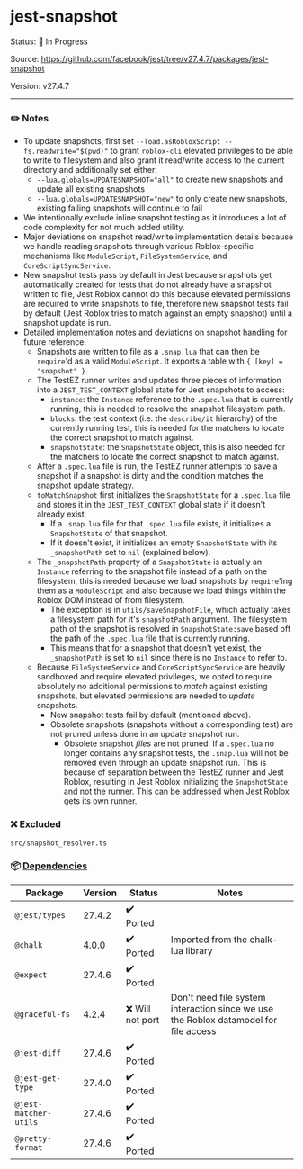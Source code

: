 # jest-snapshot

Status: :hammer: In Progress

Source: https://github.com/facebook/jest/tree/v27.4.7/packages/jest-snapshot

Version: v27.4.7

---

### :pencil2: Notes
* To update snapshots, first set `--load.asRobloxScript --fs.readwrite="$(pwd)"` to grant `roblox-cli` elevated privileges to be able to write to filesystem and also grant it read/write access to the current directory and additionally set either:
    * `--lua.globals=UPDATESNAPSHOT="all"` to create new snapshots and update all existing snapshots
    * `--lua.globals=UPDATESNAPSHOT="new"` to only create new snapshots, existing failing snapshots will continue to fail
* We intentionally exclude inline snapshot testing as it introduces a lot of code complexity for not much added utility.
* Major deviations on snapshot read/write implementation details because we handle reading snapshots through various Roblox-specific mechanisms like `ModuleScript`, `FileSystemService`, and `CoreScriptSyncService`.
* New snapshot tests pass by default in Jest because snapshots get automatically created for tests that do not already have a snapshot written to file, Jest Roblox cannot do this because elevated permissions are required to write snapshots to file, therefore new snapshot tests fail by default (Jest Roblox tries to match against an empty snapshot) until a snapshot update is run.
* Detailed implementation notes and deviations on snapshot handling for future reference:
    * Snapshots are written to file as a `.snap.lua` that can then be `require`'d as a valid `ModuleScript`. It exports a table with `{ [key] = "snapshot" }`.
    * The TestEZ runner writes and updates three pieces of information into a `JEST_TEST_CONTEXT` global state for Jest snapshots to access:
        * `instance`: the `Instance` reference to the `.spec.lua` that is currently running, this is needed to resolve the snapshot filesystem path.
        * `blocks`: the test context (i.e. the `describe/it` hierarchy) of the currently running test, this is needed for the matchers to locate the correct snapshot to match against.
        * `snapshotState`: the `SnapshotState` object, this is also needed for the matchers to locate the correct snapshot to match against.
    * After a `.spec.lua` file is run, the TestEZ runner attempts to save a snapshot if a snapshot is dirty and the condition matches the snapshot update strategy.
    * `toMatchSnapshot` first initializes the `SnapshotState` for a `.spec.lua` file and stores it in the `JEST_TEST_CONTEXT` global state if it doesn't already exist.
        * If a `.snap.lua` file for that `.spec.lua` file exists, it initializes a `SnapshotState` of that snapshot.
        * If it doesn't exist, it initializes an empty `SnapshotState` with its `_snapshotPath` set to `nil` (explained below).
    * The `_snapshotPath` property of a `SnapshotState` is actually an `Instance` referring to the snapshot file instead of a path on the filesystem, this is needed because we load snapshots by `require`'ing them as a `ModuleScript` and also because we load things within the Roblox DOM instead of from filesystem.
        * The exception is in `utils/saveSnapshotFile`, which actually takes a filesystem path for it's `snapshotPath` argument. The filesystem path of the snapshot is resolved in `SnapshotState:save` based off the path of the `.spec.lua` file that is currently running.
        * This means that for a snapshot that doesn't yet exist, the `_snapshotPath` is set to `nil` since there is no `Instance` to refer to.
    * Because `FileSystemService` and `CoreScriptSyncService` are heavily sandboxed and require elevated privileges, we opted to require absolutely no additional permissions to *match* against existing snapshots, but elevated permissions are needed to *update* snapshots.
        * New snapshot tests fail by default (mentioned above).
        * Obsolete snapshots (snapshots without a corresponding test) are not pruned unless done in an update snapshot run.
            * Obsolete snapshot *files* are not pruned. If a `.spec.lua` no longer contains any snapshot tests, the `.snap.lua` will not be removed even through an update snapshot run. This is because of separation between the TestEZ runner and Jest Roblox, resulting in Jest Roblox initializing the `SnapshotState` and not the runner. This can be addressed when Jest Roblox gets its own runner.

### :x: Excluded
```
src/snapshot_resolver.ts
```

### :package: [Dependencies](https://github.com/facebook/jest/blob/v27.4.7/packages/jest-snapshot/package.json)
| Package               | Version | Status                    | Notes                                                                                |
| --------------------- | ------- | ------------------------- | ------------------------------------------------------------------------------------ |
| `@jest/types`         | 27.4.2  | :heavy_check_mark: Ported |                                                                                      |
| `@chalk`              | 4.0.0   | :heavy_check_mark: Ported | Imported from the chalk-lua library                                                  |
| `@expect`             | 27.4.6  | :heavy_check_mark: Ported |                                                                                      |
| `@graceful-fs`        | 4.2.4   | :x: Will not port         | Don't need file system interaction since we use the Roblox datamodel for file access |
| `@jest-diff`          | 27.4.6  | :heavy_check_mark: Ported |                                                                                      |
| `@jest-get-type`      | 27.4.0  | :heavy_check_mark: Ported |                                                                                      |
| `@jest-matcher-utils` | 27.4.6  | :heavy_check_mark: Ported |                                                                                      |
| `@pretty-format`      | 27.4.6  | :heavy_check_mark: Ported |                                                                                      |
